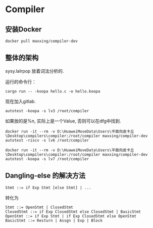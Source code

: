 # Compiler

## 安装Docker

```shell
docker pull maxxing/compiler-dev
```

## 整体的架构

sysy.lalrpop 放着词法分析的.

运行的命令行：
```shell
cargo run -- -koopa hello.c -o hello.koopa
```

现在加入gitlab.

```shell
autotest -koopa -s lv3 /root/compiler
```

如果放的是%n, 实际上是一个Value, 否则可以在dfg中找到.

```
docker run -it --rm -v D:\HuaweiMoveData\Users\平面向皮卡丘\Desktop\compilers\compiler:/root/compiler maxxing/compiler-dev autotest -riscv -s lv6 /root/compiler
```

```
docker run -it --rm -v D:\HuaweiMoveData\Users\平面向皮卡丘\Desktop\compilers\compiler:/root/compiler maxxing/compiler-dev autotest -koopa -s lv7 /root/compiler
```

## Dangling-else 的解决方法

```
Stmt ::= if Exp Stmt [else Stmt] | ...
```

转化为

```
Stmt ::= OpenStmt | ClosedStmt
ClosedStmt ::= if Exp ClosedStmt else ClosedStmt | BasicStmt
OpenStmt ::= if Exp Stmt | if Exp ClosedStmt else OpenStmt
BasicStmt ::= Resturn | Assgn | Exp | Block
```


